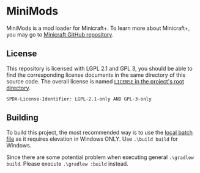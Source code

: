# MiniMods

MiniMods is a mod loader for Minicraft+. To learn more about Minicraft+, you may go to [Minicraft GitHub repository](https://github.com/MinicraftPlus/minicraft-plus-revived).

## License

This repository is licensed with LGPL 2.1 and GPL 3, you should be able to find the corresponding license documents in the same directory of this source code. The overall license is named [`LICENSE` in the project's root directory](/LICENSE).

`SPDX-License-Identifier: LGPL-2.1-only AND GPL-3-only`

## Building

To build this project, the most recommended way is to use the [local batch file](build.bat) as it requires elevation in Windows ONLY. Use `.\build build` for Windows.

Since there are some potential problem when executing general `.\gradlew build`. Please execute `.\gradlew :build` instead.
